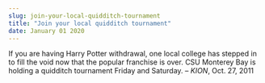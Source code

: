 ```yaml
---
slug: join-your-local-quidditch-tournament
title: "Join your local quidditch tournament"
date: January 01 2020
---
```


<p>If you are having Harry Potter withdrawal, one local college has stepped in to fill the void now that the popular franchise is over. CSU Monterey Bay is holding a quidditch tournament Friday and Saturday. – <em>KION</em>, Oct. 27, 2011
</p>
